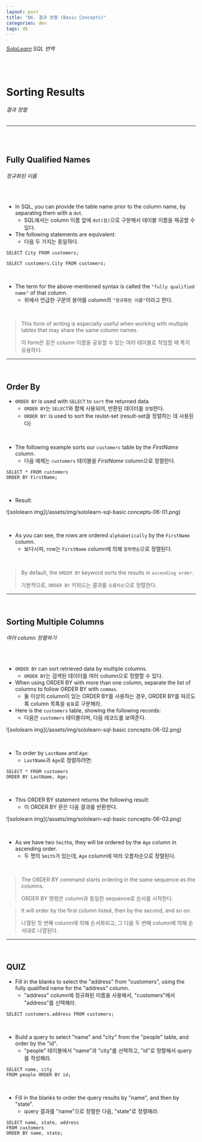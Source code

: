 ```yaml
---
layout: post
title: "06. 결과 정렬 (Basic Concepts)"
categories: dev
tags: db
---
```


###### [SoloLearn](https://www.sololearn.com/) SQL 번역

<br>

# Sorting Results

###### 결과 정렬

------

<br>

<br>

## Fully Qualified Names

###### 정규화된 이름

<br>

- In SQL, you can provide the table name prior to the column name, by separating them with a `dot`.
  - SQL에서는 column 이름 앞에 `dot(점)`으로 구분해서 테이블 이름을 제공할 수 있다.
- The following statements are equivalent:
  - 다음 두 가지는 동일하다.

```mysql
SELECT City FROM customers;
```

```mysql
SELECT customers.City FROM customers;
```

<br>

- The term for the above-mentioned syntax is called the `"fully qualified name"` of that column.
  - 위에서 언급한 구문의 용어를 column의 `"정규화된 이름"`이라고 한다.

<br>

> This form of writing is especially useful when working with multiple tables that may share the same column names.
>
> 이 form은 같은 column 이름을 공유할 수 있는 여러 테이블로 작업할 때 특히 유용하다.

------

<br>

## Order By

- `ORDER BY` is used with `SELECT` to `sort` the returned data.
  - `ORDER BY`는 `SELECT`와 함께 사용되어, 반환된 데이터를 `정렬`한다.
  - `ORDER BY`: is used to sort the reulst-set (result-set을 정렬하는 데 사용된다)

<br>

- The following example sorts our `customers` table by the *FirstName* column.
  - 다음 예제는 `customers` 테이블을 *FirstName* column으로 정렬한다.

```mysql
SELECT * FROM customers
ORDER BY FirstName;
```

<br>

- Result:

![sololearn img](/assets/img/sololearn-sql-basic concepts-06-01.png)

<br>

- As you can see, the rows are ordered `alphabetically` by the `FirstName` column.
  - 보다시피, row는 `FirstName` column에 의해 `알파벳순`으로 정렬된다.

<br>

> By default, the `ORDER BY` keyword sorts the results in `ascending order`.
>
> 기본적으로, `ORDER BY` 키워드는 결과를 `오름차순`으로 정렬한다.

------

<br>

## Sorting Multiple Columns

###### 여러 column 정렬하기

<br>

- `ORDER BY` can sort retrieved data by multiple columns.
  - `ORDER BY`는 검색된 데이터를 여러 column으로 정렬할 수 있다.
- When using ORDER BY with more than one column, separate the list of columns to follow ORDER BY with `commas`.
  - 둘 이상의 column이 있는 ORDER BY를 사용하는 경우, ORDER BY를 따르도록 column 목록을 `쉼표`로 구분해라.
- Here is the `customers` table, showing the following records:
  - 다음은 `customers` 테이블이며, 다음 레코드를 보여준다.

![sololearn img](/assets/img/sololearn-sql-basic concepts-06-02.png)

<br>

- To order by `LastName` and `Age`:
  - `LastName`과 `Age`로 정렬하려면:

```mysql
SELECT * FROM customers
ORDER BY LastName, Age;
```

<br>

- This ORDER BY statement returns the following result:
  - 이 ORDER BY 문은 다음 결과를 반환한다.

![sololearn img](/assets/img/sololearn-sql-basic concepts-06-03.png)

<br>

- As we have two `Smith`s, they will be ordered by the `Age` column in ascending order.
  - 두 명의 `Smith`가 있는데, `Age` column에 따라 오름차순으로 정렬된다.

<br>

> The ORDER BY command starts ordering in the same sequence as the columns.
>
> ORDER BY 명령은 column과 동일한 sequence로 순서를 시작한다.

> It will order by the first column listed, then by the second, and so on.
>
> 나열된 첫 번째 column에 의해 순서화되고, 그 다음 두 번째 column에 의해 순서대로 나열된다.

------

<br>

## QUIZ

- Fill in the blanks to select the "address" from "customers", using the fully qualified name for the "address" column.
  - "address" column에 정규화된 이름을 사용해서, "customers"에서 "address"를 선택해라.

```mysql
SELECT customers.address FROM customers;
```

<br>

- Build a query to select "name" and "city" from the "people" table, and order by the "id".
  - "people" 테이블에서 "name"과 "city"를 선택하고, "id"로 정렬해서 query를 작성해라.

```mysql
SELECT name, city
FROM people ORDER BY id;
```

<br>

- Fill in the blanks to order the query results by "name", and then by "state".
  - query 결과를 "name"으로 정렬한 다음, "state"로 정렬해라.

```mysql
SELECT name, state, address
FROM customers
ORDER BY name, state;
```

<br>